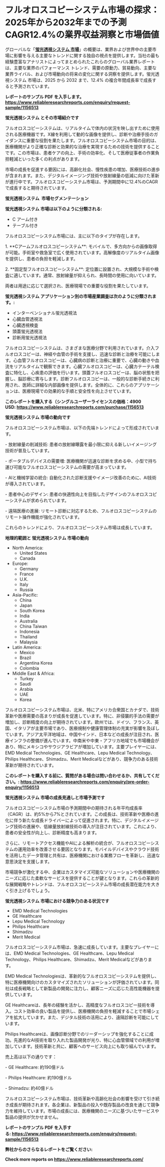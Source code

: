 <p><h1>フルオロスコピーシステム市場の探求：2025年から2032年までの予測CAGR12.4%の業界収益洞察と市場価値</h1></p><p>グローバルな「<a href="https://www.reliableresearchreports.com/fluoroscopy-systems-r1156513?utm_campaign=110&utm_medium=6&utm_source=Github&utm_content=ia&utm_term=26022025&utm_id=fluoroscopy-systems"><strong>蛍光透視システム 市場</strong></a>」の概要は、業界および世界中の主要市場に影響を与える主要なトレンドに関する独自の視点を提供します。当社の最も経験豊富なアナリストによってまとめられたこれらのグローバル業界レポートは、主要な業界のパフォーマンス トレンド、需要の原動力、貿易動向、主要な業界ライバル、および市場動向の将来の変化に関する洞察を提供します。蛍光透視システム 市場は、2025 から 2032 まで、12.4% の複合年間成長率で成長すると予測されています。</p>
<p><strong>レポートのサンプル PDF を入手します。</strong><strong><a href="https://www.reliableresearchreports.com/enquiry/request-sample/1156513?utm_campaign=110&utm_medium=6&utm_source=Github&utm_content=ia&utm_term=26022025&utm_id=fluoroscopy-systems">https://www.reliableresearchreports.com/enquiry/request-sample/1156513</a></strong></p>
<p><strong>蛍光透視システム とその市場紹介です</strong></p>
<p><p>フルオロスコピーシステムは、リアルタイムで体内の状況を映し出すために使用される医療機器です。X線を利用して動的な画像を提供し、診断や治療手技のガイダンスに重要な役割を果たします。フルオロスコピーシステム市場の目的は、医療機関がより正確な診断と効果的な治療を実現するための技術を提供することです。この市場は、患者ケアの向上、手術の効率化、そして医療従事者の作業負担軽減といった多くの利点があります。</p><p>市場の成長を促進する要因には、高齢化社会、慢性疾患の増加、医療技術の進歩が含まれます。また、デジタルイメージング技術や放射線量の低減に向けた革新が進行中です。フルオロスコピーシステム市場は、予測期間中に12.4%のCAGRで成長すると期待されています。</p><strong><a href="|AUTHORITHY_DOMAIN_URL|?utm_campaign=110&utm_medium=6&utm_source=Github&utm_content=ia&utm_term=26022025&utm_id=fluoroscopy-systems"></a></strong></p>
<p><strong>蛍光透視システム&nbsp;</strong><strong>&nbsp;市場セグメンテーション</strong></p>
<p><strong>蛍光透視システム 市場は以下のように分類される:</strong>&nbsp;</p>
<p><ul><li>C アーム付き</li><li>テーブル付き</li></ul></p>
<p><p>フルオロスコピーシステム市場には、主に以下のタイプが存在します。</p><p>1. **Cアームフルオロスコピーシステム**: モバイルで、多方向からの画像取得が可能。手術室や救急室で広く使用されています。高解像度のリアルタイム画像を提供し、患者の負担を軽減します。</p><p>2. **固定型フルオロスコピーシステム**: 定位置に設置され、大規模な手術や検査に適しています。通常、放射線量が抑えられ、長時間の使用に向いています。</p><p>両者は用途に応じて選択され、医療現場での重要な役割を果たしています。</p></p>
<p><strong> 蛍光透視システム アプリケーション別の市場産業調査は次のように分類されます。:</strong></p>
<p><ul><li>インターベンショナル蛍光透視法</li><li>心臓血管透視法</li><li>心臓透視検査</li><li>頭蓋蛍光透視法</li><li>診断用蛍光透視法</li></ul></p>
<p><p>フルオロスコピーシステムは、さまざまな医療分野で利用されています。介入フルオロスコピーは、神経や血管の手術を支援し、迅速な診断と治療を可能にします。心血管フルオロスコピーは、心臓病の診断と治療に重要で、心臓の動きや血流をリアルタイムで観察できます。心臓フルオロスコピーは、心臓カテーテル検査に特化し、心疾患の評価を行います。頭蓋フルオロスコピーは、脳の状態を把握し、脳診療に寄与します。診断フルオロスコピーは、一般的な診断手続きに利用され、医師に詳細な内部画像を提供します。全体的に、これらのアプリケーションは、医療現場での効果的な手順と安全性を向上させています。</p></p>
<p><strong>このレポートを購入する（シングルユーザーライセンスの価格：4900 USD:</strong><strong>&nbsp;<a href="https://www.reliableresearchreports.com/purchase/1156513?utm_campaign=110&utm_medium=6&utm_source=Github&utm_content=ia&utm_term=26022025&utm_id=fluoroscopy-systems">https://www.reliableresearchreports.com/purchase/1156513</a></strong></p>
<p><strong>蛍光透視システム 市場の動向です</strong></p>
<p><p>フルオロスコピーシステム市場は、以下の先端トレンドによって形成されています。</p><p>- 放射線量の削減技術: 患者の放射線曝露を最小限に抑える新しいイメージング技術が普及しています。</p><p>- ポータブルデバイスの需要増: 医療機関が迅速な診断を求める中、小型で持ち運び可能なフルオロスコピーシステムの需要が高まっています。</p><p>- AIと機械学習の統合: 自動化された診断支援やイメージ改善のために、AI技術が導入されています。</p><p>- 患者中心のデザイン: 患者の快適性向上を目指したデザインのフルオロスコピーシステムが求められています。</p><p>- 遠隔医療の進展: リモート診断に対応するため、フルオロスコピーシステムのリモート操作機能が強化されています。</p><p>これらのトレンドにより、フルオロスコピーシステム市場は成長しています。</p></p>
<p><strong>地理的範囲と 蛍光透視システム 市場の動向</strong></p>
<p><ul>
    <li>
        North America:
        <ul>
            <li>United States</li>
            <li>Canada</li>
        </ul>
    </li>
    <li>
        Europe:
        <ul>
            <li>Germany</li>
            <li>France</li>
            <li>U.K.</li>
            <li>Italy</li>
            <li>Russia</li>
        </ul>
    </li>
    <li>
        Asia-Pacific:
        <ul>
            <li>China</li>
            <li>Japan</li>
            <li>South Korea</li>
            <li>India</li>
            <li>Australia</li>
            <li>China Taiwan</li>
            <li>Indonesia</li>
            <li>Thailand</li>
            <li>Malaysia</li>
        </ul>
    </li>
    <li>
        Latin America:
        <ul>
            <li>Mexico</li>
            <li>Brazil</li>
            <li>Argentina Korea</li>
            <li>Colombia</li>
        </ul>
    </li>
    <li>
        Middle East & Africa:
        <ul>
            <li>Turkey</li>
            <li>Saudi</li>
            <li>Arabia</li>
            <li>UAE</li>
            <li>Korea</li>
        </ul>
    </li>
    </ul></p>
<p><p>フルオロスコピーシステム市場は、北米、特にアメリカ合衆国とカナダで、技術革新や医療需要の高まりが成長を促進しています。特に、非侵襲的手法の需要が増加し、診断精度の向上が期待されています。欧州では、ドイツ、フランス、英国、イタリアが主要市場であり、医療規制や健康管理体制の充実が影響を及ぼしています。アジア太平洋地域は、中国やインド、日本などの成長が注目され、医療インフラの整備が進んでいます。中南米や中東・アフリカ地域でも市場機会があり、特にメキシコやサウジアラビアが増加しています。主要プレイヤーには、EMD Medical Technologies、GE Healthcare、Lepu Medical Technology、Philips Healthcare、Shimadzu、Merit Medicalなどがあり、競争力のある技術革新が期待されています。</p></p>
<p><strong>このレポートを購入する前に、質問がある場合は問い合わせるか、共有してください。:&nbsp;<a href="https://www.reliableresearchreports.com/enquiry/pre-order-enquiry/1156513?utm_campaign=110&utm_medium=6&utm_source=Github&utm_content=ia&utm_term=26022025&utm_id=fluoroscopy-systems">https://www.reliableresearchreports.com/enquiry/pre-order-enquiry/1156513</a></strong></p>
<p><strong>蛍光透視システム 市場の成長見通しと市場予測です</strong></p>
<p><p>フルオロスコピーシステム市場の予測期間中の期待される年平均成長率（CAGR）は、約5%から7%とされています。この成長は、技術革新や医療の進化に伴う新たな成長ドライバーによって促進されます。特に、デジタルイメージング技術の進展や、低線量放射線技術の導入が注目されています。これにより、患者の安全性が向上し、診断精度も高まります。</p><p>さらに、リモートアクセス機能やAIによる解析の統合が、フルオロスコピーシステムの運用効率を改善させる要因となります。モバイルデバイスやクラウド技術を活用したデータ管理と共有は、医療機関における業務フローを革新し、迅速な意思決定を支援します。</p><p>市場競争が激化する中、企業はカスタマイズ可能なソリューションや医療機関のニーズに応じた柔軟なサービスを提供することが鍵となります。これらの革新的な展開戦略やトレンドは、フルオロスコピーシステム市場の成長潜在能力を大きく引き上げるでしょう。</p></p>
<p><strong>蛍光透視システム 市場における競争力のある状況です</strong></p>
<p><ul><li>EMD Medical Technologies</li><li>GE Healthcare</li><li>Lepu Medical Technology</li><li>Philips Healthcare</li><li>Shimadzu</li><li>Merit Medical</li></ul></p>
<p><p>フルオロスコピーシステム市場は、急速に成長しています。主要なプレイヤーには、EMD Medical Technologies、GE Healthcare、Lepu Medical Technology、Philips Healthcare、Shimadzu、Merit Medicalなどがあります。</p><p>EMD Medical Technologiesは、革新的なフルオロスコピーシステムを提供し、特に医療機関向けのカスタマイズされたソリューションが評価されています。同社は成長戦略として新製品の開発に注力し、顧客ニーズに応じた高性能機器を提供しています。</p><p>GE Healthcareは、長年の経験を活かし、高精度なフルオロスコピー技術を導入。コスト効率の良い製品を提供し、医療機関の負担を軽減することで市場シェアを拡大しています。また、デジタル技術の活用により、遠隔診断を可能にしています。</p><p>Philips Healthcareは、画像診断分野でのリーダーシップを強化することに成功。先進的なAI技術を取り入れた製品開発が光り、特に心血管領域での利用が増加しています。技術革新と共に、顧客へのサービス向上にも取り組んでいます。</p><p>売上高は以下の通りです：</p><p>- GE Healthcare: 約190億ドル</p><p>- Philips Healthcare: 約190億ドル</p><p>- Shimadzu: 約40億ドル </p><p>フルオロスコピーシステム市場は、技術革新や高齢化社会の影響を受けて引き続き成長が期待されます。各企業は、新製品の投入や既存製品の改良を通じて競争力を維持しています。市場の成長には、医療機関のニーズに基づいたサービスや製品の提供が欠かせません。</p></p>
<p><strong>レポートのサンプル PDF を入手する:&nbsp;<a href="https://www.reliableresearchreports.com/enquiry/request-sample/1156513?utm_campaign=110&utm_medium=6&utm_source=Github&utm_content=ia&utm_term=26022025&utm_id=fluoroscopy-systems">https://www.reliableresearchreports.com/enquiry/request-sample/1156513</a></strong></p>
<p></p>
<p></p>
<p></p>
<p></p>
<p><strong>弊社からのさらなるレポートをご覧ください:</strong></p>
<p><strong>Check more reports on <a href="https://www.reliableresearchreports.com/?utm_campaign=110&utm_medium=6&utm_source=Github&utm_content=ia&utm_term=26022025&utm_id=fluoroscopy-systems">https://www.reliableresearchreports.com/</a></strong></p>
